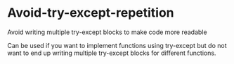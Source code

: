# Avoid-try-except-repetition
Avoid writing multiple try-except blocks to make code more readable


Can be used if you want to implement functions using try-except but do not want to end up writing multiple try-except blocks for different functions.

